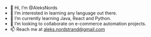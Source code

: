 - 👋 Hi, I’m @AleksNords
- 👀 I’m interested in learning any language out there.
- 🌱 I’m currently learning Java, React and Python.
- 💞️ I’m looking to collaborate on e-commerce automation projects.
- 📫 Reach me at aleks.nordstrand@gmail.com


